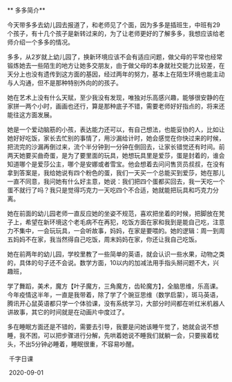 **                                                                                         多多简介**

​     今天带多多去幼儿园去报道了，和老师见了个面，因为多多是插班生，中班有29个孩子，有十几个孩子是新转过来的，为了让老师更好的了解多多，我想应该给老师介绍一个多多的情况。

​       多多，从2岁就上幼儿园了，换新环境应该不会有适应问题，做父母的平常也经常锻炼她去一些陌生的地方让她多交朋友，由于做父母的本身就社交能力比较差，在天分上也没有遗传到这方面的基因，经过两年的努力，基本上在陌生环境也能主动与人沟通，但不是那种特别外向的的孩子。

 她在艺术上没有什么天赋，至少我没有发现，唯独对乐高感兴趣，能够很安静的在家拼一两个小时，画画也还行，算是那种底子不错，需要老师好好指点的，将来还能往这方面发展。

她是一个爱动脑筋的小孩，表达能力还可以，有自己想法，也能妥协的人，比如让她好好吃饭，家长去忙别的事情了，用沙漏给计时，她会感觉在你快过来的时候，把流完的沙漏再倒过来，流个半分钟到一分钟在倒回去，让家长错觉还有时间。前两天她要买曲奇蛋，是为了要里面的玩具，她想玩具里是爱莎，蛋是封着的，谁会知道哪个是爱莎公主，哪个是安娜或者雪宝。他会想着去问问售货员叔叔，在没有拿到答案是，我给她说有四个粉色的蛋，我们一天买一个总能买到爱莎，她在那儿一直不同意，我问她有什么好主意，她说：我们把四个蛋都买回去，我一天吃一个蛋不就行了吗？我只是觉得巧克力一天吃四个不合适，她就能把玩具和巧克力分离。

她在前面的幼儿园老师一直反应她的坐姿不规范，喜欢把坐着的时候，把脚放在凳子上，希望在新环境这个老毛病不在再犯，吃饭方面在家和我到是能自己吃，注意力不集中，一会玩玩具，一会听故事，妈妈，在家是要喂的。她的逻辑：周一到周五妈妈不在家，我当然得自己吃饭，周末妈妈在家，你还让我自己吃饭。

她在前两年的幼儿园，学校里教了一些简单的英语，就会认识一些水果，动物之类的，具体的句子还不会说。数学方面，10以内的加减法用手指头掰问题不大，兴趣班，

学了舞蹈，美术，魔方【叶子魔方，三角魔方，齿轮魔方】，全脑思维，乐高课。今年疫情这半年，一直是我带着，除了学了个豌豆思维（数学启蒙），斑马英语，腾讯开心鼠英语都只学一个体验课，没有系统学习，大部分时间都在听红米机器人讲故事，其它的时间就是在动画片中度过了。

  多在睡眠方面还是不错的，需要去引导，我要是问她该睡午觉了，她就会说不想睡，我不困，可以把步骤进行分解，先哄着她说不睡我们就躺一会，只要挨着枕头，不出5分钟必睡着，睡眠很重，不容易吵醒。

​																																											千字日课

​																																											2020-09-01